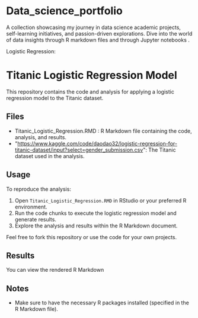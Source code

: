 # Data_science_portfolio
A collection showcasing my journey in data science academic projects, self-learning initiatives, and passion-driven explorations. Dive into the world of data insights through R markdown files and through Jupyter notebooks .

Logistic Regression:
# Titanic Logistic Regression Model

This repository contains the code and analysis for applying a logistic regression model to the Titanic dataset.

## Files

- Titanic_Logistic_Regression.RMD : R Markdown file containing the code, analysis, and results.
- "https://www.kaggle.com/code/daodao32/logistic-regression-for-titanic-dataset/input?select=gender_submission.csv": The Titanic dataset used in the analysis.

## Usage

To reproduce the analysis:

1. Open `Titanic_Logistic_Regression.RMD` in RStudio or your preferred R environment.
2. Run the code chunks to execute the logistic regression model and generate results.
3. Explore the analysis and results within the R Markdown document.

Feel free to fork this repository or use the code for your own projects.

## Results

You can view the rendered R Markdown 
## Notes

- Make sure to have the necessary R packages installed (specified in the R Markdown file).
